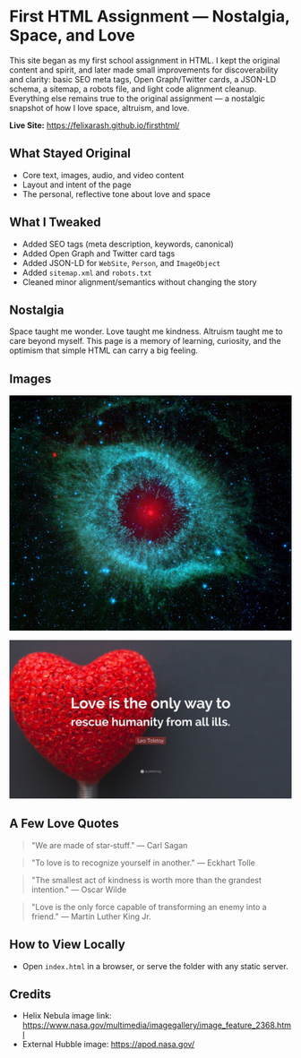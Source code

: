 # First HTML Assignment — Nostalgia, Space, and Love

This site began as my first school assignment in HTML. I kept the original content and spirit, and later made small improvements for discoverability and clarity: basic SEO meta tags, Open Graph/Twitter cards, a JSON-LD schema, a sitemap, a robots file, and light code alignment cleanup. Everything else remains true to the original assignment — a nostalgic snapshot of how I love space, altruism, and love.

**Live Site:** https://felixarash.github.io/firsthtml/

## What Stayed Original
- Core text, images, audio, and video content
- Layout and intent of the page
- The personal, reflective tone about love and space

## What I Tweaked
- Added SEO tags (meta description, keywords, canonical)
- Added Open Graph and Twitter card tags
- Added JSON-LD for `WebSite`, `Person`, and `ImageObject`
- Added `sitemap.xml` and `robots.txt`
- Cleaned minor alignment/semantics without changing the story

## Nostalgia
Space taught me wonder. Love taught me kindness. Altruism taught me to care beyond myself. This page is a memory of learning, curiosity, and the optimism that simple HTML can carry a big feeling.

## Images
![Helix Nebula — NASA](assets/nebula.jpg)

![Love Everything](assets/loveall.jpg)

## A Few Love Quotes
> "We are made of star‑stuff." — Carl Sagan

> "To love is to recognize yourself in another." — Eckhart Tolle

> "The smallest act of kindness is worth more than the grandest intention." — Oscar Wilde

> "Love is the only force capable of transforming an enemy into a friend." — Martin Luther King Jr.

## How to View Locally
- Open `index.html` in a browser, or serve the folder with any static server.

## Credits
- Helix Nebula image link: https://www.nasa.gov/multimedia/imagegallery/image_feature_2368.html
- External Hubble image: https://apod.nasa.gov/